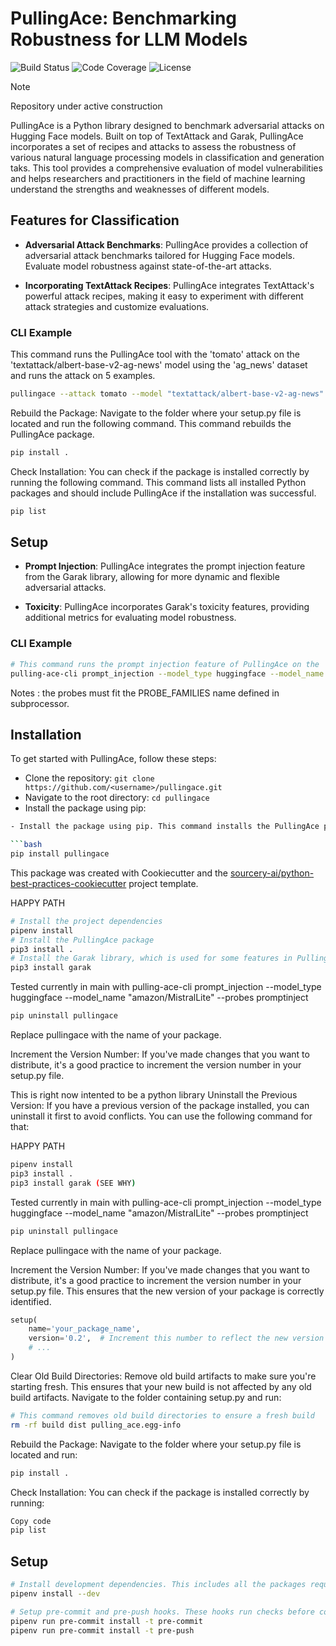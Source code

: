 # PullingAce: Benchmarking Robustness for LLM Models

![Build Status](https://img.shields.io/badge/build-passing-brightgreen)
![Code Coverage](https://img.shields.io/badge/coverage-100%25-brightgreen)
![License](https://img.shields.io/badge/license-MIT-blue)

> [!NOTE]
> Repository under active construction

PullingAce is a Python library designed to benchmark adversarial attacks on Hugging Face models. Built on top of TextAttack and Garak, PullingAce incorporates a set of recipes and attacks to assess the robustness of various natural language processing models in classification and generation taks. This tool provides a comprehensive evaluation of model vulnerabilities and helps researchers and practitioners in the field of machine learning understand the strengths and weaknesses of different models.

## Features for Classification

- **Adversarial Attack Benchmarks**: PullingAce provides a collection of adversarial attack benchmarks tailored for Hugging Face models. Evaluate model robustness against state-of-the-art attacks.

- **Incorporating TextAttack Recipes**: PullingAce integrates TextAttack's powerful attack recipes, making it easy to experiment with different attack strategies and customize evaluations.

### CLI Example
This command runs the PullingAce tool with the 'tomato' attack on the 'textattack/albert-base-v2-ag-news' model using the 'ag_news' dataset and runs the attack on 5 examples.
```bash
pullingace --attack tomato --model "textattack/albert-base-v2-ag-news" --dataset "ag_news" --num-examples 5
```


Rebuild the Package: Navigate to the folder where your setup.py file is located and run the following command. This command rebuilds the PullingAce package.

```bash
pip install .
```

Check Installation: You can check if the package is installed correctly by running the following command. This command lists all installed Python packages and should include PullingAce if the installation was successful.

```bash
pip list
```

## Setup

- **Prompt Injection**: PullingAce integrates the prompt injection feature from the Garak library, allowing for more dynamic and flexible adversarial attacks.

- **Toxicity**: PullingAce incorporates Garak's toxicity features, providing additional metrics for evaluating model robustness.

### CLI Example
```bash
# This command runs the prompt injection feature of PullingAce on the 'amazon/MistralLite' model using the 'promptinject' probes.
pulling-ace-cli prompt_injection --model_type huggingface --model_name "amazon/MistralLite" --probes promptinject
```
Notes : the probes must fit the PROBE_FAMILIES name defined in subprocessor.

## Installation

To get started with PullingAce, follow these steps:

- Clone the repository: `git clone https://github.com/<username>/pullingace.git`
- Navigate to the root directory: `cd pullingace`
- Install the package using pip:

```bash
- Install the package using pip. This command installs the PullingAce package:

```bash
pip install pullingace
```

This package was created with Cookiecutter and the [sourcery-ai/python-best-practices-cookiecutter](https://github.com/sourcery-ai/python-best-practices-cookiecutter) project template.

HAPPY PATH 
```bash
# Install the project dependencies
pipenv install
# Install the PullingAce package
pip3 install .
# Install the Garak library, which is used for some features in PullingAce
pip3 install garak
```
Tested currently in main with pulling-ace-cli prompt_injection --model_type huggingface --model_name "amazon/MistralLite" --probes promptinject


```bash
pip uninstall pullingace
```
Replace  pullingace with the name of your package.

Increment the Version Number: If you've made changes that you want to distribute, it's a good practice to increment the version number in your setup.py file.

This is right now intented to be a python library 
Uninstall the Previous Version: If you have a previous version of the package installed, you can uninstall it first to avoid conflicts. You can use the following command for that:

HAPPY PATH 
```bash
pipenv install
pip3 install .
pip3 install garak (SEE WHY)
```
Tested currently in main with pulling-ace-cli prompt_injection --model_type huggingface --model_name "amazon/MistralLite" --probes promptinject


```bash
pip uninstall pullingace
```
Replace  pullingace with the name of your package.

Increment the Version Number: If you've made changes that you want to distribute, it's a good practice to increment the version number in your setup.py file. This ensures that the new version of your package is correctly identified.

```python
setup(
    name='your_package_name',
    version='0.2',  # Increment this number to reflect the new version of your package
    # ...
)
```
Clear Old Build Directories: Remove old build artifacts to make sure you're starting fresh. This ensures that your new build is not affected by any old build artifacts. Navigate to the folder containing setup.py and run:

```bash
# This command removes old build directories to ensure a fresh build
rm -rf build dist pulling_ace.egg-info
```


Rebuild the Package: Navigate to the folder where your setup.py file is located and run:

```bash
pip install .
```

Check Installation: You can check if the package is installed correctly by running:

```bash
Copy code
pip list
```

## Setup
```sh
# Install development dependencies. This includes all the packages required for development and testing.
pipenv install --dev

# Setup pre-commit and pre-push hooks. These hooks run checks before commits and pushes to ensure code quality.
pipenv run pre-commit install -t pre-commit
pipenv run pre-commit install -t pre-push
```
